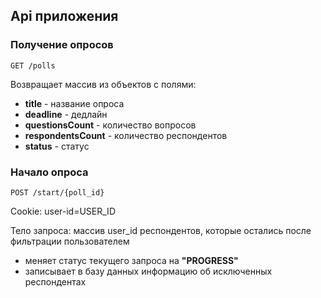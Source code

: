 ## Api приложения

### Получение опросов

`GET /polls`

Возвращает массив из объектов с полями:

* **title** - название опроса
* **deadline** - дедлайн
* **questionsCount** - количество вопросов
* **respondentsCount** - количество респондентов
* **status** - статус

### Начало опроса

`POST /start/{poll_id}`

Cookie: user-id=USER_ID

Тело запроса: массив user_id респондентов, которые остались после фильтрации пользователем 

* меняет статус текущего запроса на **"PROGRESS"**
* записывает в базу данных информацию об исключенных респондентах

